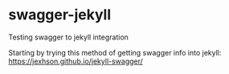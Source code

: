 # swagger-jekyll
Testing swagger to jekyll integration

Starting by trying this method of getting swagger info into jekyll:
https://jexhson.github.io/jekyll-swagger/